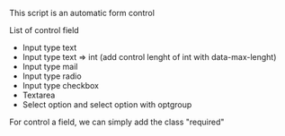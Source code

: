 This script is an automatic form control

List of control field

- Input type text
- Input type text => int (add control lenght of int with data-max-lenght)
- Input type mail
- Input type radio
- Input type checkbox
- Textarea
- Select option and select option with optgroup


For control a field,  we can simply add the class "required"